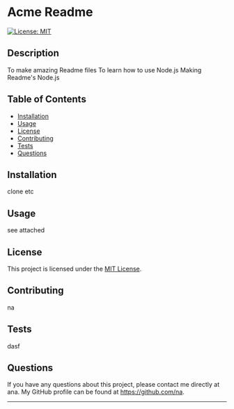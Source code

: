 # Acme Readme 
  
[![License: MIT](https://img.shields.io/badge/License-MIT-yellow.svg)](https://opensource.org/licenses/MIT)

## Description
To make amazing Readme files
To learn how to use Node.js
Making Readme's
Node.js 

## Table of Contents
- [Installation](#installation)
- [Usage](#usage)
- [License](#license)
- [Contributing](#contributing)
- [Tests](#tests)
- [Questions](#questions)

## Installation
clone etc

## Usage
see attached


## License

This project is licensed under the [MIT License](https://opensource.org/licenses/MIT).


## Contributing
na

## Tests
dasf
    
## Questions
    
If you have any questions about this project, please contact me directly at ana. My GitHub profile can be found at https://github.com/na.

---
